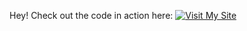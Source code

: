 Hey! Check out the code in action here: [![Visit My Site](https://www.netlify.com/img/deploy/button.svg)](https://twothousand-48.netlify.app)
